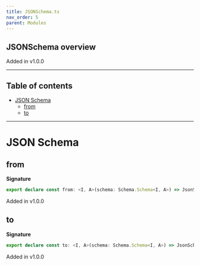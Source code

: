 ```yaml
---
title: JSONSchema.ts
nav_order: 5
parent: Modules
---
```


## JSONSchema overview

Added in v1.0.0

---

<h2 class="text-delta">Table of contents</h2>

- [JSON Schema](#json-schema)
  - [from](#from)
  - [to](#to)

---

# JSON Schema

## from

**Signature**

```ts
export declare const from: <I, A>(schema: Schema.Schema<I, A>) => JsonSchema7Top
```

Added in v1.0.0

## to

**Signature**

```ts
export declare const to: <I, A>(schema: Schema.Schema<I, A>) => JsonSchema7Top
```

Added in v1.0.0
